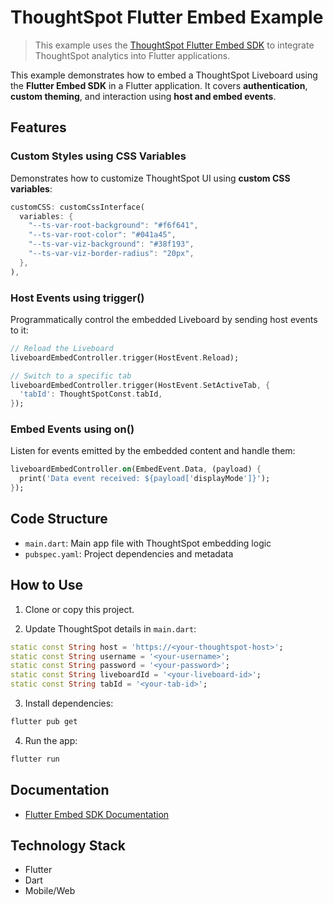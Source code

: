 # ThoughtSpot Flutter Embed Example

> This example uses the [ThoughtSpot Flutter Embed SDK](https://pub.dev/packages/flutter_embed_sdk) to integrate ThoughtSpot analytics into Flutter applications.

This example demonstrates how to embed a ThoughtSpot Liveboard using the **Flutter Embed SDK** in a Flutter application. It covers **authentication**, **custom theming**, and interaction using **host and embed events**.

## Features

### Custom Styles using CSS Variables

Demonstrates how to customize ThoughtSpot UI using **custom CSS variables**:

```dart
customCSS: customCssInterface(
  variables: {
    "--ts-var-root-background": "#f6f641",
    "--ts-var-root-color": "#041a45",
    "--ts-var-viz-background": "#38f193",
    "--ts-var-viz-border-radius": "20px",
  },
),
```

### Host Events using trigger()

Programmatically control the embedded Liveboard by sending host events to it:

```dart
// Reload the Liveboard
liveboardEmbedController.trigger(HostEvent.Reload);

// Switch to a specific tab
liveboardEmbedController.trigger(HostEvent.SetActiveTab, {
  'tabId': ThoughtSpotConst.tabId,
});
```

### Embed Events using on()

Listen for events emitted by the embedded content and handle them:

```dart
liveboardEmbedController.on(EmbedEvent.Data, (payload) {
  print('Data event received: ${payload['displayMode']}');
});
```

## Code Structure

- `main.dart`: Main app file with ThoughtSpot embedding logic
- `pubspec.yaml`: Project dependencies and metadata

## How to Use

1. Clone or copy this project.

2. Update ThoughtSpot details in `main.dart`:

```dart
static const String host = 'https://<your-thoughtspot-host>';
static const String username = '<your-username>';
static const String password = '<your-password>';
static const String liveboardId = '<your-liveboard-id>';
static const String tabId = '<your-tab-id>';
```

3. Install dependencies:

```bash
flutter pub get
```

4. Run the app:

```bash
flutter run
```

## Documentation

- [Flutter Embed SDK Documentation](https://developers.thoughtspot.com/docs/flutter-embed-sdk)

## Technology Stack

- Flutter
- Dart
- Mobile/Web

